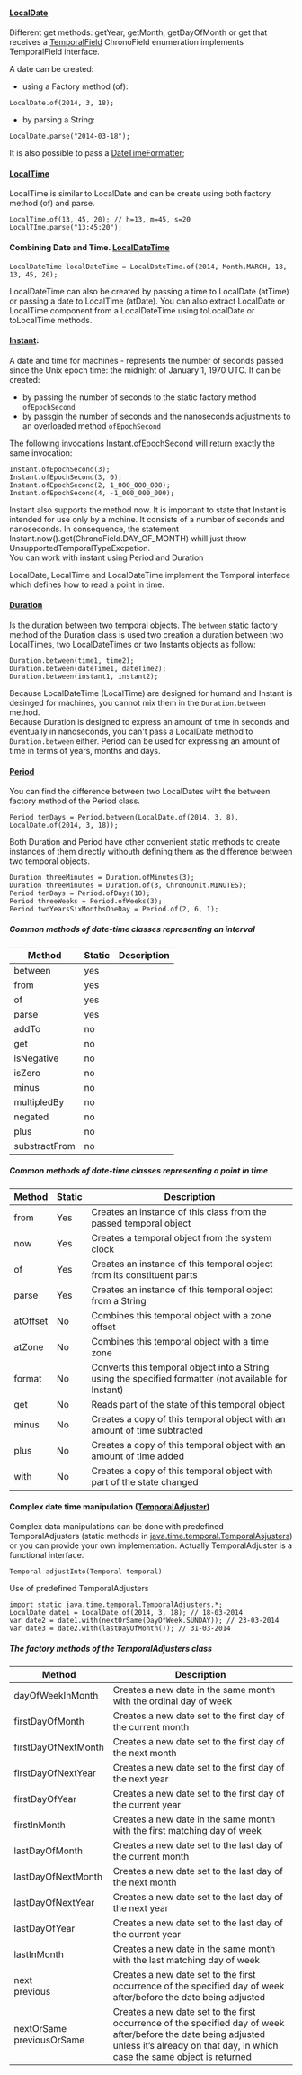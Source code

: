 #### [LocalDate](https://docs.oracle.com/javase/8/docs/api/java/time/LocalDate.html)

Different get methods: getYear, getMonth, getDayOfMonth or get that receives a [TemporalField](https://docs.oracle.com/javase/8/docs/api/java/time/temporal/TemporalField.html)
ChronoField enumeration implements TemporalField interface.

A date can be created:
- using a Factory method (of):
```
LocalDate.of(2014, 3, 18);
```
- by parsing a String:
```
LocalDate.parse("2014-03-18");
```
It is also possible to pass a [DateTimeFormatter](https://docs.oracle.com/javase/8/docs/api/java/time/format/DateTimeFormatter.html);

#### [LocalTime](https://docs.oracle.com/javase/8/docs/api/java/time/LocalTime.html)

LocalTime is similar to LocalDate and can be create using both factory method (of) and parse.
```
LocalTime.of(13, 45, 20); // h=13, m=45, s=20
LocalTIme.parse("13:45:20");

```
#### Combining Date and Time. [LocalDateTime](https://docs.oracle.com/javase/8/docs/api/java/time/LocalDateTime.html)
```
LocalDateTime localDateTime = LocalDateTime.of(2014, Month.MARCH, 18, 13, 45, 20);
```
LocalDateTime can also be created by passing a time to LocalDate (atTime) or passing a date to LocalTime (atDate).
You can also extract LocalDate or LocalTime component from a LocalDateTime using toLocalDate or toLocalTime methods.

#### [Instant](https://docs.oracle.com/javase/8/docs/api/java/time/Instant.html): 
A date and time for machines - represents the number of seconds passed since the Unix epoch time: the midnight of January 1, 1970 UTC.
It can be created:
- by passing the number of seconds to the static factory method `ofEpochSecond`
- by passgin the number of seconds and the nanoseconds adjustments to an overloaded method `ofEpochSecond`

The following invocations Instant.ofEpochSecond will return exactly the same invocation:
```
Instant.ofEpochSecond(3);
Instant.ofEpochSecond(3, 0);
Instant.ofEpochSecond(2, 1_000_000_000);
Instant.ofEpochSecond(4, -1_000_000_000);
```
Instant also supports the method now.
It is important to state that Instant is intended for use only by a mchine. It consists of a number of seconds and nanoseconds. In consequence, the statement Instant.now().get(ChronoField.DAY_OF_MONTH) whill just throw UnsupportedTemporalTypeExcpetion.</br>
You can work with instant using Period and Duration

LocalDate, LocalTime and LocalDateTime implement the Temporal interface which defines how to read a point in time.

#### [Duration](https://docs.oracle.com/javase/8/docs/api/java/time/Duration.html)
Is the duration between two temporal objects. The `between` static factory method of the Duration class is used two creation a duration between two LocalTimes, two LocalDateTimes or two Instants objects as follow:

```
Duration.between(time1, time2);
Duration.between(dateTime1, dateTime2);
Duration.between(instant1, instant2);
```
Because LocalDateTime (LocalTime) are designed for humand and Instant is desinged for machines, you cannot mix them in the `Duration.between` method. </br>
Because Duration is designed to express an amount of time in seconds and eventually in nanoseconds, you can't pass a LocalDate method to `Duration.between` either. Period can be used for expressing an amount of time in terms of years, months and days.

#### [Period](https://docs.oracle.com/javase/8/docs/api/java/time/Period.html)
You can find the difference between two LocalDates wiht the between factory method of the Period class.
```
Period tenDays = Period.between(LocalDate.of(2014, 3, 8), LocalDate.of(2014, 3, 18));
```

Both Duration and Period have other convenient static methods to create instances of them directly withouth defining them as the difference between two temporal objects.
```
Duration threeMinutes = Duration.ofMinutes(3);
Duration threeMinutes = Duration.of(3, ChronoUnit.MINUTES);
Period tenDays = Period.ofDays(10);
Period threeWeeks = Period.ofWeeks(3);
Period twoYearsSixMonthsOneDay = Period.of(2, 6, 1);
```

##### Common methods of date-time classes representing an interval
|Method|Static|Description|
|-------------|-------------|-----|
|between|yes||
|from|yes||
|of|yes||
|parse|yes||
|addTo|no||
|get|no||
|isNegative|no||
|isZero|no||
|minus|no||
|multipledBy|no||
|negated|no||
|plus|no||
|substractFrom|no||

##### Common methods of date-time classes representing a point in time
|Method|Static|Description|
|-------------|-------------|----|
|from|Yes| Creates an instance of this class from the passed temporal object|
|now|Yes| Creates a temporal object from the system clock|
|of|Yes| Creates an instance of this temporal object from its constituent parts|
|parse|Yes| Creates an instance of this temporal object from a String|
|atOffset|No|Combines this temporal object with a zone offset|
|atZone|No|Combines this temporal object with a time zone|
|format|No|Converts this temporal object into a String using the specified formatter (not available for Instant)|
|get|No|Reads part of the state of this temporal object|
|minus|No|Creates a copy of this temporal object with an amount of time subtracted|
|plus|No|Creates a copy of this temporal object with an amount of time added|
|with|No|Creates a copy of this temporal object with part of the state changed|


#### Complex date time manipulation ([TemporalAdjuster](https://docs.oracle.com/javase/8/docs/api/java/time/temporal/TemporalAdjuster.html))
Complex data manipulations can be done with predefined TemporalAdjusters (static methods in [java.time.temporal.TemporalAsjusters](https://docs.oracle.com/javase/8/docs/api/java/time/temporal/TemporalAdjuster.html)) or you can provide your own implementation. Actually TemporalAdjuster is a functional interface.
```
Temporal adjustInto(Temporal temporal)
```

Use of predefined TemporalAdjusters
```
import static java.time.temporal.TemporalAdjusters.*;
LocalDate date1 = LocalDate.of(2014, 3, 18); // 18-03-2014
var date2 = date1.with(nextOrSame(DayOfWeek.SUNDAY)); // 23-03-2014
var date3 = date2.with(lastDayOfMonth()); // 31-03-2014
```

##### The factory methods of the TemporalAdjusters class

|Method|Description|
|-------------|-------------|
|dayOfWeekInMonth|Creates a new date in the same month with the ordinal day of week  |
|firstDayOfMonth|Creates a new date set to the first day of the current month   |
|firstDayOfNextMonth|Creates a new date set to the first day of the next month   |
|firstDayOfNextYear|Creates a new date set to the first day of the next year   |
|firstDayOfYear|Creates a new date set to the first day of the current year   |
|firstInMonth|Creates a new date in the same month with the first matching day of week |
|lastDayOfMonth|Creates a new date set to the last day of the current month   |
|lastDayOfNextMonth|Creates a new date set to the last day of the next month   |
|lastDayOfNextYear|Creates a new date set to the last day of the next year   |
|lastDayOfYear|Creates a new date set to the last day of the current year   |
|lastInMonth|Creates a new date in the same month with the last matching day of week |
|next </br>  previous|Creates a new date set to the first occurrence of the specified day of week after/before the date being adjusted|
|nextOrSame </br> previousOrSame| Creates a new date set to the first occurrence of the specified day of week after/before the date being adjusted unless it’s already on that day, in which case the same object is returned|
